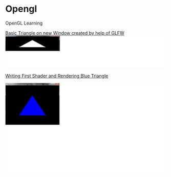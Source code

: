 # Opengl
OpenGL Learning

[Basic Triangle on new Window created by help of GLFW](../../tree/f7a58077c2a7cf9498d23549fdd765589de1ab5d)
<br/>
<img src="https://github.com/devanshugarg1994/Opengl/blob/master/ScreenShoots/Traingle.png" width = 700 height = 100 />


[Writing First Shader and Rendering Blue Triangle](../../tree/68b99c782e0dd8473ddb812657fdbee02b6d2949)

<img src="https://github.com/devanshugarg1994/Opengl/blob/master/ScreenShoots/BlueTriangle.png" />
